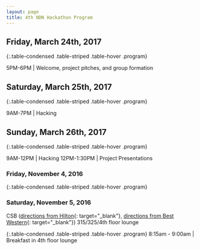 ```yaml
---
layout: page
title: 4th NDN Hackathon Program
---
```


## Friday, March 24th, 2017

{:.table-condensed .table-striped .table-hover .program}

5PM-6PM | Welcome, project pitches, and group formation

## Saturday, March 25th, 2017

{:.table-condensed .table-striped .table-hover .program}

9AM-7PM | Hacking

## Sunday, March 26th, 2017

{:.table-condensed .table-striped .table-hover .program}

9AM-12PM | Hacking
12PM-1:30PM | Project Presentations


### Friday, November 4, 2016



{:.table-condensed .table-striped .table-hover .program}


### Saturday, November 5, 2016

CSB ([directions from Hilton](https://goo.gl/maps/TqmjQFrAyNA2){: target="_blank"}, [directions from Best Western](https://goo.gl/maps/yj6ppE1p9Yq){: target="_blank"}) 315/325/4th floor lounge

{:.table-condensed .table-striped .table-hover .program}
8:15am - 9:00am | Breakfast in 4th floor lounge
